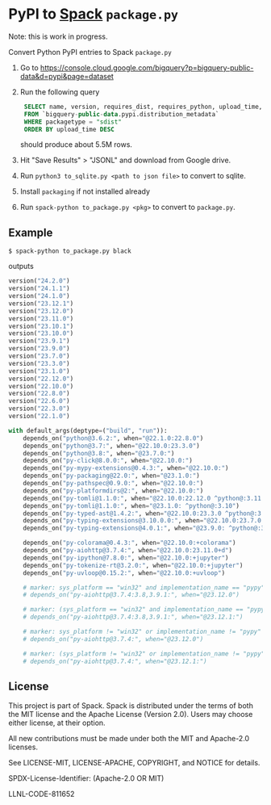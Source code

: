 # PyPI to [Spack](https://www.github.com/spack/spack) `package.py`

Note: this is work in progress.

Convert Python PyPI entries to Spack `package.py`

1. Go to https://console.cloud.google.com/bigquery?p=bigquery-public-data&d=pypi&page=dataset
2. Run the following query

   ```sql
    SELECT name, version, requires_dist, requires_python, upload_time, sha256_digest
    FROM `bigquery-public-data.pypi.distribution_metadata`
    WHERE packagetype = "sdist"
    ORDER BY upload_time DESC
   ```

   should produce about 5.5M rows.
3. Hit "Save Results" > "JSONL" and download from Google drive.
4. Run `python3 to_sqlite.py <path to json file>` to convert to sqlite.
5. Install `packaging` if not installed already
5. Run `spack-python to_package.py <pkg>` to convert to `package.py`.

## Example

```console
$ spack-python to_package.py black
```

outputs

```python
version("24.2.0")
version("24.1.1")
version("24.1.0")
version("23.12.1")
version("23.12.0")
version("23.11.0")
version("23.10.1")
version("23.10.0")
version("23.9.1")
version("23.9.0")
version("23.7.0")
version("23.3.0")
version("23.1.0")
version("22.12.0")
version("22.10.0")
version("22.8.0")
version("22.6.0")
version("22.3.0")
version("22.1.0")

with default_args(deptype=("build", "run")):
    depends_on("python@3.6.2:", when="@22.1.0:22.8.0")
    depends_on("python@3.7:", when="@22.10.0:23.3.0")
    depends_on("python@3.8:", when="@23.7.0:")
    depends_on("py-click@8.0.0:", when="@22.10.0:")
    depends_on("py-mypy-extensions@0.4.3:", when="@22.10.0:")
    depends_on("py-packaging@22.0:", when="@23.1.0:")
    depends_on("py-pathspec@0.9.0:", when="@22.10.0:")
    depends_on("py-platformdirs@2:", when="@22.10.0:")
    depends_on("py-tomli@1.1.0:", when="@22.10.0:22.12.0 ^python@:3.11.0a6")
    depends_on("py-tomli@1.1.0:", when="@23.1.0: ^python@:3.10")
    depends_on("py-typed-ast@1.4.2:", when="@22.10.0:23.3.0 ^python@:3.7")
    depends_on("py-typing-extensions@3.10.0.0:", when="@22.10.0:23.7.0 ^python@:3.9")
    depends_on("py-typing-extensions@4.0.1:", when="@23.9.0: ^python@:3.10")

    depends_on("py-colorama@0.4.3:", when="@22.10.0:+colorama")
    depends_on("py-aiohttp@3.7.4:", when="@22.10.0:23.11.0+d")
    depends_on("py-ipython@7.8.0:", when="@22.10.0:+jupyter")
    depends_on("py-tokenize-rt@3.2.0:", when="@22.10.0:+jupyter")
    depends_on("py-uvloop@0.15.2:", when="@22.10.0:+uvloop")

    # marker: sys_platform == "win32" and implementation_name == "pypy" and extra == "d"
    # depends_on("py-aiohttp@3.7.4:3.8,3.9.1:", when="@23.12.0")

    # marker: (sys_platform == "win32" and implementation_name == "pypy") and extra == "d"
    # depends_on("py-aiohttp@3.7.4:3.8,3.9.1:", when="@23.12.1:")

    # marker: sys_platform != "win32" or implementation_name != "pypy" and extra == "d"
    # depends_on("py-aiohttp@3.7.4:", when="@23.12.0")

    # marker: (sys_platform != "win32" or implementation_name != "pypy") and extra == "d"
    # depends_on("py-aiohttp@3.7.4:", when="@23.12.1:")
```

## License

This project is part of Spack. Spack is distributed under the terms of both the
MIT license and the Apache License (Version 2.0). Users may choose either
license, at their option.

All new contributions must be made under both the MIT and Apache-2.0 licenses.

See LICENSE-MIT, LICENSE-APACHE, COPYRIGHT, and NOTICE for details.

SPDX-License-Identifier: (Apache-2.0 OR MIT)

LLNL-CODE-811652
